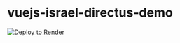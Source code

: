 # vuejs-israel-directus-demo

[![Deploy to Render](http://render.com/images/deploy-to-render-button.svg)](https://render.com/deploy?repo=https://github.com/barakplasma/vuejs-israel-directus-demo)
